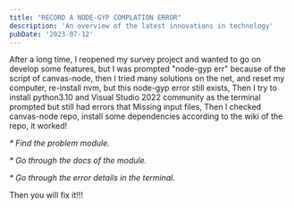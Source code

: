 ```yaml
---
title: "RECORD A NODE-GYP COMPLATION ERROR"
description: 'An overview of the latest innovations in technology'
pubDate: '2023-07-12'
---
```


After a long time, I reopened my survey project and wanted to go on develop some features, but I was prompted "node-gyp err" because of the script of canvas-node, then I tried many solutions on the net, and reset my computer, re-install nvm, but this node-gyp error still exists, Then I try to install python3.10 and Visual Studio 2022 community as the terminal prompted but still had errors that Missing input files, Then I checked canvas-node repo, install some dependencies according to the wiki of the repo, it worked!

_\* Find the problem module._

_\* Go through the docs of the module._

_\* Go through the error details in the terminal._

Then you will fix it!!!
